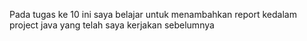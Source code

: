 Pada tugas ke 10 ini saya belajar untuk menambahkan report kedalam project java yang telah saya kerjakan sebelumnya 
